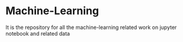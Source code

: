 # Machine-Learning
It is the repository for all the machine-learning related work on jupyter notebook and related data

